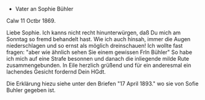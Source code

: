 + Vater an Sophie Bühler

 Calw 11 Octbr 1869.

Liebe Sophie. Ich kanns nicht recht hinunterwürgen, daß Du mich am Sonntag so fremd behandelt hast. Wie ich auch hinsah, immer die Augen niederschlagen und so ernst als möglich dreinschauen! Ich wollte fast fragen: "aber wie ähnlich sehen Sie einem gewissen Frln Bühler" So habe ich mich auf eine Strafe besonnen und danach die inliegende milde Rute zusammengebunden. 
In Eile herzlich grüßend und für ein anderesmal ein lachendes Gesicht fordernd
 Dein
 HGdt.

Die Erklärung hiezu siehe unter den Briefen "17 April 1893." wo sie von Sofie Buhler gegeben ist.
